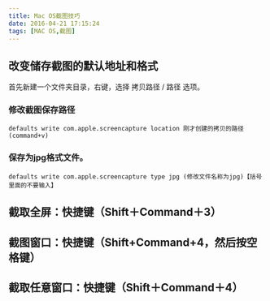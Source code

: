 ```yaml
---
title: Mac OS截图技巧
date: 2016-04-21 17:15:24
tags: [MAC OS,截图]
---
```


## 改变储存截图的默认地址和格式
首先新建一个文件夹目录，右键，选择 拷贝路径 / 路径 选项。
### 修改截图保存路径
```
defaults write com.apple.screencapture location 刚才创建的拷贝的路径(command+v)
```
### 保存为jpg格式文件。
```
defaults write com.apple.screencapture type jpg (修改文件名称为jpg)【括号里面的不要输入】
```

## 截取全屏：快捷键（Shift＋Command＋3）

## 截图窗口：快捷键（Shift+Command+4，然后按空格键）

## 截取任意窗口：快捷键（Shift＋Command＋4）